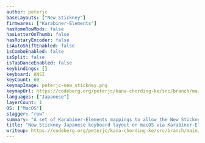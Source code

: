 ```yaml
---
author: peterjc
baseLayouts: ["New Stickney"]
firmwares: ["Karabiner-Elements"]
hasHomeRowMods: false
hasLetterOnThumb: false
hasRotaryEncoder: false
isAutoShiftEnabled: false
isComboEnabled: false
isSplit: false
isTapDanceEnabled: false
keybindings: []
keyboard: ANSI
keyCount: 60
keymapImage: peterjc-new_stickney.png
keymapUrl: https://codeberg.org/peterjc/kana-chording-ke/src/branch/main/new-stickney-in-macos/
languages: ["Japanese"]
layerCount: 1
OS: ["MacOS"]
stagger: "row"
summary: "A set of Karabiner-Elements mappings to allow the New Stickney Japanese layout to be used (in conjunction with the macOS IME). The layout is supported natively on Linux with the Hiragana IME. It is intended to be more ergonomic with only three rows for the kana than the JIS standard which uses four rows."
title: "New Stickney Japanese keyboard layout on macOS via Karabiner-Elements"
writeup: https://codeberg.org/peterjc/kana-chording-ke/src/branch/main/new-stickney-in-macos/README.md
---
```

